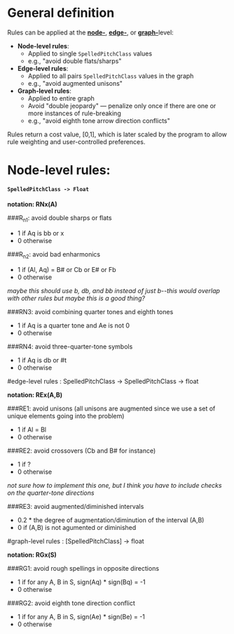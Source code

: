# General definition

Rules can be applied at the [**node-**](#node-level), [**edge-**](#edge-level), or [**graph-**](#graph-level)level:

- **Node-level rules**:
  - Applied to single `SpelledPitchClass` values
  - e.g., "avoid double flats/sharps"
- **Edge-level rules**:
  - Applied to all pairs `SpelledPitchClass` values in the graph
  - e.g., "avoid augmented unisons"
- **Graph-level rules**:
  - Applied to entire graph
  - Avoid "double jeopardy" — penalize only once if there are one or more instances of rule-breaking
  - e.g., "avoid eighth tone arrow direction conflicts"
  
Rules return a cost value, [0,1], which is later scaled by the program to allow rule weighting and user-controlled preferences.

<a id="node-level"></a>
# Node-level rules: 
#### `SpelledPitchClass -> Float`

__notation: RNx(A)__

###R<sub>n1</sub>: avoid double sharps or flats
* 1 if Aq is bb or x
* 0 otherwise

###R<sub>n2</sub>: avoid bad enharmonics
* 1 if (Al, Aq) = B# or Cb or E# or Fb
* 0 otherwise

_maybe this should use b, db, and bb instead of just b--this would overlap with other rules but maybe this is a good thing?_

###RN3: avoid combining quarter tones and eighth tones
* 1 if Aq is a quarter tone and Ae is not 0
* 0 otherwise

###RN4: avoid three-quarter-tone symbols
* 1 if Aq is db or #t
* 0 otherwise

<a id="edge-level"></a>
#edge-level rules : SpelledPitchClass -> SpelledPitchClass -> float

__notation: REx(A,B)__

###RE1: avoid unisons (all unisons are augmented since we use a set of unique elements going into the problem)
* 1 if Al = Bl
* 0 otherwise

###RE2: avoid crossovers (Cb and B# for instance)
* 1 if ?
* 0 otherwise

_not sure how to implement this one, but I think you have to include checks on the quarter-tone directions_

###RE3: avoid augmented/diminished intervals
* 0.2 * the degree of augmentation/diminution of the interval (A,B)
* 0 if (A,B) is not agumented or diminished

<a id="graph-level"></a>
#graph-level rules : [SpelledPitchClass] -> float

__notation: RGx(S)__

###RG1: avoid rough spellings in opposite directions
* 1 if for any A, B in S, sign(Aq) * sign(Bq) = -1
* 0 otherwise

###RG2: avoid eighth tone direction conflict
* 1 if for any A, B in S, sign(Ae) * sign(Be) = -1
* 0 otherwise

